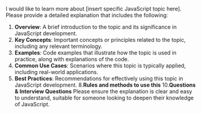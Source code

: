 I would like to learn more about [insert specific JavaScript topic here]. Please provide a detailed explanation that includes the following:

1. **Overview**: A brief introduction to the topic and its significance in JavaScript development.
2. **Key Concepts**: Important concepts or principles related to the topic, including any relevant terminology.
3. **Examples**: Code examples that illustrate how the topic is used in practice, along with explanations of the code.
4. **Common Use Cases**: Scenarios where this topic is typically applied, including real-world applications.
5. **Best Practices**: Recommendations for effectively using this topic in JavaScript development. 8.**Rules and methods to use this** 10.**Questions & Interview Questions**
   Please ensure the explanation is clear and easy to understand, suitable for someone looking to deepen their knowledge of JavaScript.
